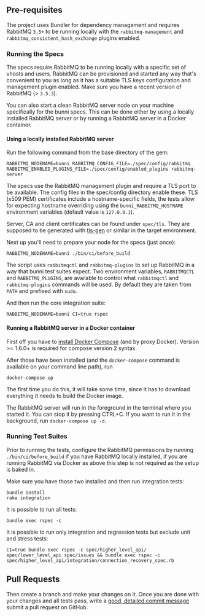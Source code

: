 ## Pre-requisites

The project uses Bundler for dependency management and requires RabbitMQ `3.5+` to be running
locally with the `rabbitmq-management` and `rabbitmq_consistent_hash_exchange` plugins enabled.


### Running the Specs

The specs require RabbitMQ to be running locally with a specific set of vhosts
and users. RabbitMQ can be provisioned and started any way that's convenient to you
as long as it has a suitable TLS keys configuration and management plugin enabled.
Make sure you have a recent version of RabbitMQ (> `3.5.3`).

You can also start a clean RabbitMQ server
node on your machine specifically for the bunni specs.
This can be done either by using a locally installed RabbitMQ server or by
running a RabbitMQ server in a Docker container.

#### Using a locally installed RabbitMQ server

Run the following command from the base directory of the gem:

```
RABBITMQ_NODENAME=bunni RABBITMQ_CONFIG_FILE=./spec/config/rabbitmq RABBITMQ_ENABLED_PLUGINS_FILE=./spec/config/enabled_plugins rabbitmq-server
```

The specs use the RabbitMQ management plugin and require a TLS port to
be available. The config files in the spec/config directory enable
these. TLS (x509 PEM) certificates include a hostname-specific fields,
the tests allow for expecting hostname overriding using the `bunni_RABBITMQ_HOSTNAME`
environment variables (default value is `127.0.0.1`).

Server, CA and client certificates can be found under `spec/tls`. They are supposed to be
generated with [tls-gen](github.com/michaelklishin/tls-gen) or similar in the target environment.

Next up you'll need to prepare your node for the specs (just once):

```
RABBITMQ_NODENAME=bunni ./bin/ci/before_build
```

The script uses `rabbitmqctl` and `rabbitmq-plugins`
to set up RabbitMQ in a way that bunni test suites expect. Two environment variables,
`RABBITMQCTL` and `RABBITMQ_PLUGINS`, are available to control what `rabbitmqctl` and
`rabbitmq-plugins` commands will be used. By default they are taken from `PATH`
and prefixed with `sudo`.

And then run the core integration suite:

```
RABBITMQ_NODENAME=bunni CI=true rspec
```

#### Running a RabbitMQ server in a Docker container

First off you have to [install Docker Compose](https://docker.github.io/compose/install/) (and by proxy Docker).
Version >= 1.6.0+ is required for compose version 2 syntax.

After those have been installed (and the `docker-compose` command is available on your command line path), run

```
docker-compose up
```

The first time you do this, it will take some time, since it has to download everything it needs
to build the Docker image.

The RabbitMQ server will run in the foreground in the terminal where you started it. You can stop
it by pressing CTRL+C. If you want to run it in the background, run `docker-compose up -d`.

### Running Test Suites

Prior to running the tests, configure the RabbitMQ permissions by running `./bin/ci/before_build`
if you have RabbitMQ locally installed, if you are running RabbitMQ via Docker as above this step
is not required as the setup is baked in.

Make sure you have those two installed and then run integration tests:

    bundle install
    rake integration

It is possible to run all tests:

    bundle exec rspec -c

It is possible to run only integration and regression tests but exclude unit and stress tests:

    CI=true bundle exec rspec -c spec/higher_level_api/ spec/lower_level_api spec/issues && bundle exec rspec -c spec/higher_level_api/integration/connection_recovery_spec.rb

## Pull Requests

Then create a branch and make your changes on it. Once you are done with your changes and all
tests pass, write a [good, detailed commit message](http://tbaggery.com/2008/04/19/a-note-about-git-commit-messages.html) submit a pull request on GitHub.
